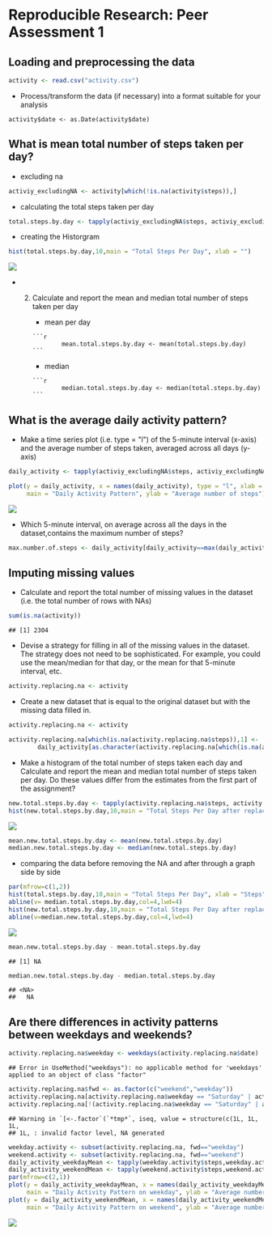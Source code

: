 # Reproducible Research: Peer Assessment 1


## Loading and preprocessing the data


```r
activity <- read.csv("activity.csv")
```
* Process/transform the data (if necessary) into a format suitable for your analysis

```{r}.
activity$date <- as.Date(activity$date)
```

## What is mean total number of steps taken per day?

* excluding na


```r
activiy_excludingNA <- activity[which(!is.na(activity$steps)),]
```
* calculating the total steps taken per day


```r
total.steps.by.day <- tapply(activiy_excludingNA$steps, activiy_excludingNA$date, sum)
```
* creating the Historgram

```r
hist(total.steps.by.day,10,main = "Total Steps Per Day", xlab = "")
```

![](PA1_template_files/figure-html/unnamed-chunk-4-1.png)<!-- -->

* 2. Calculate and report the mean and median total number of steps taken per day

        + mean per day

         
         ```r
                 mean.total.steps.by.day <- mean(total.steps.by.day)
         ```
        + median

         
         ```r
                 median.total.steps.by.day <- median(total.steps.by.day)
         ```

## What is the average daily activity pattern?

* Make a time series plot (i.e. type = "l") of the 5-minute interval (x-axis) and the average number of steps taken, averaged across all days (y-axis)


```r
daily_activity <- tapply(activiy_excludingNA$steps, activiy_excludingNA$interval, mean)
```

```r
plot(y = daily_activity, x = names(daily_activity), type = "l", xlab = "5-Minute-Interval", 
     main = "Daily Activity Pattern", ylab = "Average number of steps")
```

![](PA1_template_files/figure-html/unnamed-chunk-8-1.png)<!-- -->
* Which 5-minute interval, on average across all the days in the dataset,contains the maximum number of steps?


```r
max.number.of.steps <- daily_activity[daily_activity==max(daily_activity)]
```

## Imputing missing values
 
* Calculate and report the total number of missing values in the dataset (i.e. the total number of rows with NAs)


```r
sum(is.na(activity))
```

```
## [1] 2304
```
* Devise a strategy for filling in all of the missing values in the dataset. The strategy does not need to be sophisticated. For example, you could use the mean/median for that day, or the mean for that 5-minute interval, etc.


```r
activity.replacing.na <- activity
```
* Create a new dataset that is equal to the original dataset but with the missing data filled in.

```r
activity.replacing.na <- activity

activity.replacing.na[which(is.na(activity.replacing.na$steps)),1] <- 
        daily_activity[as.character(activity.replacing.na[which(is.na(activity.replacing.na$steps)),3])]
```


* Make a histogram of the total number of steps taken each day and Calculate and report the mean and median total number of steps taken per day. Do these values differ from the estimates from the first part of the assignment?

```r
new.total.steps.by.day <- tapply(activity.replacing.na$steps, activity.replacing.na$date, sum)
hist(new.total.steps.by.day,10,main = "Total Steps Per Day after replacing NA", xlab = "")
```

![](PA1_template_files/figure-html/unnamed-chunk-13-1.png)<!-- -->

```r
mean.new.total.steps.by.day <- mean(new.total.steps.by.day)
median.new.total.steps.by.day <- median(new.total.steps.by.day)
```
* comparing the data before removing the NA and after through a graph side by side 

```r
par(mfrow=c(1,2))
hist(total.steps.by.day,10,main = "Total Steps Per Day", xlab = "Steps",ylim = c(0,25))
abline(v= median.total.steps.by.day,col=4,lwd=4)
hist(new.total.steps.by.day,10,main = "Total Steps Per Day after replacing NA", xlab = "Steps",ylim = c(0,25))
abline(v=median.new.total.steps.by.day,col=4,lwd=4)
```

![](PA1_template_files/figure-html/unnamed-chunk-14-1.png)<!-- -->

```r
mean.new.total.steps.by.day - mean.total.steps.by.day
```

```
## [1] NA
```

```r
median.new.total.steps.by.day - median.total.steps.by.day
```

```
## <NA> 
##   NA
```


## Are there differences in activity patterns between weekdays and weekends?


```r
activity.replacing.na$weekday <- weekdays(activity.replacing.na$date)
```

```
## Error in UseMethod("weekdays"): no applicable method for 'weekdays' applied to an object of class "factor"
```

```r
activity.replacing.na$fwd <- as.factor(c("weekend","weekday"))
activity.replacing.na[activity.replacing.na$weekday == "Saturday" | activity.replacing.na$weekday == "Sunday", 5] <- factor("weekend")
activity.replacing.na[!(activity.replacing.na$weekday == "Saturday" | activity.replacing.na$weekday == "Sunday"), 5] <- factor("weekday")
```

```
## Warning in `[<-.factor`(`*tmp*`, iseq, value = structure(c(1L, 1L, 1L,
## 1L, : invalid factor level, NA generated
```

```r
weekday.activity <- subset(activity.replacing.na, fwd=="weekday")
weekend.activity <- subset(activity.replacing.na, fwd=="weekend")
daily_activity_weekdayMean <- tapply(weekday.activity$steps,weekday.activity$interval,mean)
daily_activity_weekendMean <- tapply(weekend.activity$steps,weekend.activity$interval,mean)
par(mfrow=c(2,1))
plot(y = daily_activity_weekdayMean, x = names(daily_activity_weekdayMean), type = "l", xlab = "5-Minute-Interval", 
     main = "Daily Activity Pattern on weekday", ylab = "Average number of steps",ylim = c(0,250))
plot(y = daily_activity_weekendMean, x = names(daily_activity_weekendMean), type = "l", xlab = "5-Minute-Interval", 
     main = "Daily Activity Pattern on weekend", ylab = "Average number of steps",ylim = c(0,250))
```

![](PA1_template_files/figure-html/unnamed-chunk-15-1.png)<!-- -->


